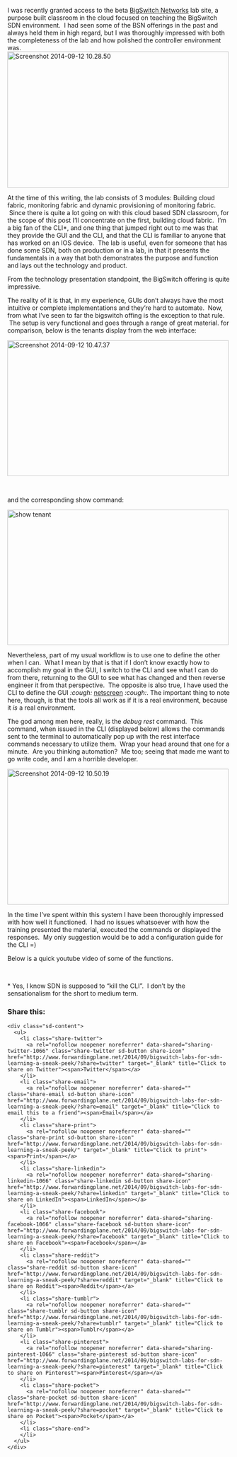 I was recently granted access to the beta <a href="http://www.bigswitch.com/" target="_blank">BigSwitch Networks</a> lab site, a purpose built classroom in the cloud focused on teaching the BigSwitch SDN environment.  I had seen some of the BSN offerings in the past and always held them in high regard, but I was thoroughly impressed with both the completeness of the lab and how polished the controller environment was.<img class="aligncenter wp-image-1070" src="http://www.forwardingplane.net/wp-content/uploads/2014/09/Screenshot-2014-09-12-10.28.50.png" alt="Screenshot 2014-09-12 10.28.50" width="500" height="308" />

At the time of this writing, the lab consists of 3 modules: Building cloud fabric, monitoring fabric and dynamic provisioning of monitoring fabric.  Since there is quite a lot going on with this cloud based SDN classroom, for the scope of this post I&#8217;ll concentrate on the first, building cloud fabric.  I&#8217;m a big fan of the CLI*, and one thing that jumped right out to me was that they provide the GUI and the CLI, and that the CLI is familiar to anyone that has worked on an IOS device.  The lab is useful, even for someone that has done some SDN, both on production or in a lab, in that it presents the fundamentals in a way that both demonstrates the purpose and function and lays out the technology and product.

From the technology presentation standpoint, the BigSwitch offering is quite impressive.

The reality of it is that, in my experience, GUIs don&#8217;t always have the most intuitive or complete implementations and they&#8217;re hard to automate.  Now, from what I&#8217;ve seen to far the bigswitch offing is the exception to that rule.  The setup is very functional and goes through a range of great material. for comparison, below is the tenants display from the web interface:

[<img class="aligncenter wp-image-1082" src="http://www.forwardingplane.net/wp-content/uploads/2014/09/Screenshot-2014-09-12-10.47.37.png" alt="Screenshot 2014-09-12 10.47.37" width="500" height="307" />](http://www.forwardingplane.net/wp-content/uploads/2014/09/Screenshot-2014-09-12-10.47.37.png)

&nbsp;

and the corresponding show command:

[<img class="aligncenter wp-image-1074" src="http://www.forwardingplane.net/wp-content/uploads/2014/09/Screenshot-2014-09-12-10.33.49.png" alt="show tenant" width="500" height="306" />](http://www.forwardingplane.net/wp-content/uploads/2014/09/Screenshot-2014-09-12-10.33.49.png)

Nevertheless, part of my usual workflow is to use one to define the other when I can.  What I mean by that is that if I don&#8217;t know exactly how to accomplish my goal in the GUI, I switch to the CLI and see what I can do from there, returning to the GUI to see what has changed and then reverse engineer it from that perspective.  The opposite is also true, I have used the CLI to define the GUI _:cough:_ <a href="http://www.juniper.net/us/en/products-services/security/netscreen/" target="_blank">netscreen</a> _:cough:_. The important thing to note here, though, is that the tools all work as if it is a real environment, because it _is_ a real environment.

The god among men here, really, is the _debug rest_ command.  This command, when issued in the CLI (displayed below) allows the commands sent to the terminal to automatically pop up with the rest interface commands necessary to utilize them.  Wrap your head around that one for a minute.  Are you thinking automation?  Me too; seeing that made me want to go write code, and I am a horrible developer.

<img class="aligncenter wp-image-1084" src="http://www.forwardingplane.net/wp-content/uploads/2014/09/Screenshot-2014-09-12-10.50.19.png" alt="Screenshot 2014-09-12 10.50.19" width="500" height="307" /> 

In the time I&#8217;ve spent within this system I have been thoroughly impressed with how well it functioned.  I had no issues whatsoever with how the training presented the material, executed the commands or displayed the responses.  My only suggestion would be to add a configuration guide for the CLI =)

Below is a quick youtube video of some of the functions.  


&nbsp;

* Yes, I know SDN is supposed to &#8220;kill the CLI&#8221;.  I don&#8217;t by the sensationalism for the short to medium term.

<div class="sharedaddy sd-sharing-enabled">
  <div class="robots-nocontent sd-block sd-social sd-social-icon-text sd-sharing">
    <h3 class="sd-title">
      Share this:
    </h3>
    
    <div class="sd-content">
      <ul>
        <li class="share-twitter">
          <a rel="nofollow noopener noreferrer" data-shared="sharing-twitter-1066" class="share-twitter sd-button share-icon" href="http://www.forwardingplane.net/2014/09/bigswitch-labs-for-sdn-learning-a-sneak-peek/?share=twitter" target="_blank" title="Click to share on Twitter"><span>Twitter</span></a>
        </li>
        <li class="share-email">
          <a rel="nofollow noopener noreferrer" data-shared="" class="share-email sd-button share-icon" href="http://www.forwardingplane.net/2014/09/bigswitch-labs-for-sdn-learning-a-sneak-peek/?share=email" target="_blank" title="Click to email this to a friend"><span>Email</span></a>
        </li>
        <li class="share-print">
          <a rel="nofollow noopener noreferrer" data-shared="" class="share-print sd-button share-icon" href="http://www.forwardingplane.net/2014/09/bigswitch-labs-for-sdn-learning-a-sneak-peek/" target="_blank" title="Click to print"><span>Print</span></a>
        </li>
        <li class="share-linkedin">
          <a rel="nofollow noopener noreferrer" data-shared="sharing-linkedin-1066" class="share-linkedin sd-button share-icon" href="http://www.forwardingplane.net/2014/09/bigswitch-labs-for-sdn-learning-a-sneak-peek/?share=linkedin" target="_blank" title="Click to share on LinkedIn"><span>LinkedIn</span></a>
        </li>
        <li class="share-facebook">
          <a rel="nofollow noopener noreferrer" data-shared="sharing-facebook-1066" class="share-facebook sd-button share-icon" href="http://www.forwardingplane.net/2014/09/bigswitch-labs-for-sdn-learning-a-sneak-peek/?share=facebook" target="_blank" title="Click to share on Facebook"><span>Facebook</span></a>
        </li>
        <li class="share-reddit">
          <a rel="nofollow noopener noreferrer" data-shared="" class="share-reddit sd-button share-icon" href="http://www.forwardingplane.net/2014/09/bigswitch-labs-for-sdn-learning-a-sneak-peek/?share=reddit" target="_blank" title="Click to share on Reddit"><span>Reddit</span></a>
        </li>
        <li class="share-tumblr">
          <a rel="nofollow noopener noreferrer" data-shared="" class="share-tumblr sd-button share-icon" href="http://www.forwardingplane.net/2014/09/bigswitch-labs-for-sdn-learning-a-sneak-peek/?share=tumblr" target="_blank" title="Click to share on Tumblr"><span>Tumblr</span></a>
        </li>
        <li class="share-pinterest">
          <a rel="nofollow noopener noreferrer" data-shared="sharing-pinterest-1066" class="share-pinterest sd-button share-icon" href="http://www.forwardingplane.net/2014/09/bigswitch-labs-for-sdn-learning-a-sneak-peek/?share=pinterest" target="_blank" title="Click to share on Pinterest"><span>Pinterest</span></a>
        </li>
        <li class="share-pocket">
          <a rel="nofollow noopener noreferrer" data-shared="" class="share-pocket sd-button share-icon" href="http://www.forwardingplane.net/2014/09/bigswitch-labs-for-sdn-learning-a-sneak-peek/?share=pocket" target="_blank" title="Click to share on Pocket"><span>Pocket</span></a>
        </li>
        <li class="share-end">
        </li>
      </ul>
    </div>
  </div>
</div>

